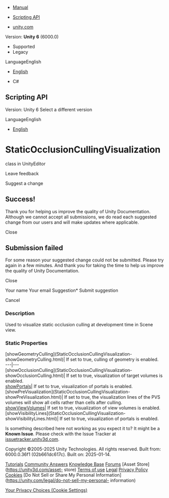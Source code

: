 [ ]()

  * [Manual](../Manual/index.html)
  * [Scripting API](../ScriptReference/index.html)

  * [unity.com](https://unity.com/)

Version: **Unity 6** (6000.0)

  * Supported
  * Legacy

LanguageEnglish

  * [English]()

  * C#

[ ](https://docs.unity3d.com)

## Scripting API

Version: Unity 6 Select a different version

LanguageEnglish

  * [English]()

# StaticOcclusionCullingVisualization

class in UnityEditor

Leave feedback

Suggest a change

## Success!

Thank you for helping us improve the quality of Unity Documentation. Although
we cannot accept all submissions, we do read each suggested change from our
users and will make updates where applicable.

Close

## Submission failed

For some reason your suggested change could not be submitted. Please <a>try
again</a> in a few minutes. And thank you for taking the time to help us
improve the quality of Unity Documentation.

Close

Your name Your email Suggestion* Submit suggestion

Cancel

[ ]()

### Description

Used to visualize static occlusion culling at development time in Scene view.

### Static Properties

[showGeometryCulling](StaticOcclusionCullingVisualization-
showGeometryCulling.html)| If set to true, culling of geometry is enabled.  
---|---  
[showOcclusionCulling](StaticOcclusionCullingVisualization-
showOcclusionCulling.html)| If set to true, visualization of target volumes is
enabled.  
[showPortals](StaticOcclusionCullingVisualization-showPortals.html)| If set to
true, visualization of portals is enabled.  
[showPreVisualization](StaticOcclusionCullingVisualization-
showPreVisualization.html)| If set to true, the visualization lines of the PVS
volumes will show all cells rather than cells after culling.  
[showViewVolumes](StaticOcclusionCullingVisualization-showViewVolumes.html)|
If set to true, visualization of view volumes is enabled.  
[showVisibilityLines](StaticOcclusionCullingVisualization-
showVisibilityLines.html)| If set to true, visualization of portals is
enabled.  
  
Is something described here not working as you expect it to? It might be a
**Known Issue**. Please check with the Issue Tracker at
[issuetracker.unity3d.com](https://issuetracker.unity3d.com).

Copyright ©2005-2025 Unity Technologies. All rights reserved. Built from:
6000.0.36f1 (02b661dc617c). Built on: 2025-01-14.

[Tutorials](https://unity3d.com/learn) [Community
Answers](https://answers.unity3d.com) [Knowledge
Base](https://support.unity3d.com/hc/en-us)
[Forums](https://forum.unity3d.com) [Asset Store](https://unity3d.com/asset-
store) [Terms of use](https://docs.unity3d.com/Manual/TermsOfUse.html)
[Legal](https://unity.com/legal) [Privacy
Policy](https://unity.com/legal/privacy-policy)
[Cookies](https://unity.com/legal/cookie-policy) [Do Not Sell or Share My
Personal Information](https://unity.com/legal/do-not-sell-my-personal-
information)

[Your Privacy Choices (Cookie Settings)](javascript:void\(0\);)

